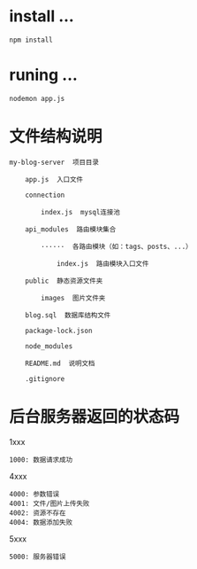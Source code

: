 # install ...

```
npm install
```

# runing ...

```
nodemon app.js
```

# 文件结构说明

```
my-blog-server  项目目录

    app.js  入口文件

    connection

        index.js  mysql连接池

    api_modules  路由模块集合

        ······  各路由模块（如：tags、posts、...）

            index.js  路由模块入口文件

    public  静态资源文件夹

        images  图片文件夹

    blog.sql  数据库结构文件

    package-lock.json

    node_modules

    README.md  说明文档

    .gitignore

```

# 后台服务器返回的状态码

1xxx

```
1000: 数据请求成功
```

4xxx

```
4000: 参数错误
4001: 文件/图片上传失败
4002: 资源不存在
4004: 数据添加失败
```

5xxx

```
5000: 服务器错误
```
